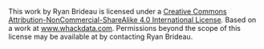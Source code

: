 This work by Ryan Brideau is licensed under a [Creative Commons Attribution-NonCommercial-ShareAlike 4.0 International License](http://creativecommons.org/licenses/by-nc-sa/4.0/). Based on a work at www.whackdata.com. Permissions beyond the scope of this license may be available at by contacting Ryan Brideau.
